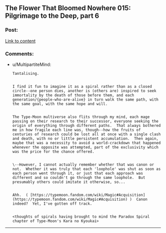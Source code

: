 ## The Flower That Bloomed Nowhere 015: Pilgrimage to the Deep, part 6

### Post:

[Link to content](https://www.royalroad.com/fiction/28806/the-flower-that-bloomed-nowhere/chapter/461381/015-pilgrimage-to-the-deep)

### Comments:

- u/MultipartiteMind:
  ```
  Tantalising.  


  I find it fun to imagine it as a spiral rather than as a closed circle--one person dies, another is (others are) inspired to seek immortality by the death of those before them, and each generation/{people-who-are-alive} in turn walk the same path, with the same goal, with the same hope and will.  


  The Type-Moon multiverse also flits through my mind, each mage passing on their research to their successor, everyone seeking the origin of everything through different paths.  That always bothered me in how fragile each line was, though--how the fruits of centuries of research could be lost all at once with a single clash and death, with no or little persistent accumulation.  Then again, maybe that was a necessity to avoid a world-crackdown that happened whenever the opposite was attempted, part of the exclusivity which was the price for the chance offered.  


  \--However, I cannot actually remember whether that was canon or not.  Whether it was truly that each 'loophole' was shut as soon as each person went through it, or just that each approach was different and so couldn't go through the same loophole.  But presumably others could imitate it otherwise, so...  


  Ahh.  ( [https://typemoon.fandom.com/wiki/Magic#Acquisition](https://typemoon.fandom.com/wiki/Magic#Acquisition) )  Canon indeed?  Yet, I've gotten off track.  


  <thoughts of spirals having brought to mind the Paradox Spiral chapter of Type-Moon's Kara no Kyoukai>
  ```

---

